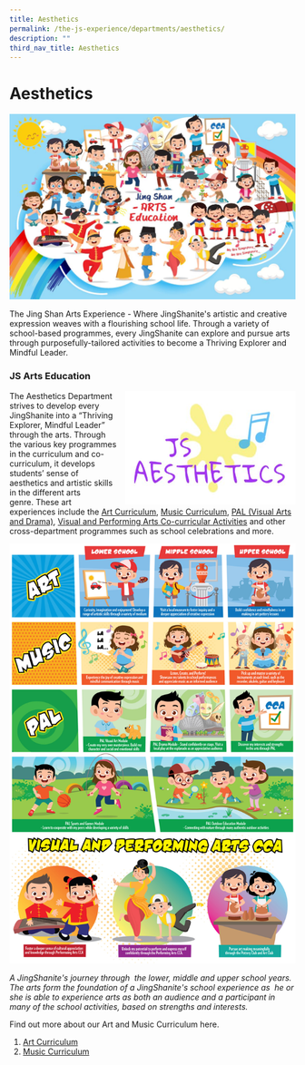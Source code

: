 ```yaml
---
title: Aesthetics
permalink: /the-js-experience/departments/aesthetics/
description: ""
third_nav_title: Aesthetics
---
```

# **Aesthetics**

![](/images/aesthetics.jpg)

The Jing Shan Arts Experience - Where JingShanite's artistic and creative expression weaves with a flourishing school life. Through a variety of school-based programmes, every JingShanite can explore and pursue arts through purposefully-tailored activities to become a Thriving Explorer and Mindful Leader.

### JS Arts Education

<img src="/images/Aesthetics%202.jpg" style="width:300px;height:200px;margin-left:15px;" align="right">

The Aesthetics Department strives to develop every JingShanite into a “Thriving Explorer, Mindful&nbsp;Leader” through the arts. Through the various key programmes in the curriculum and co-curriculum, it develops students’ sense of aesthetics and artistic skills in the different arts genre.&nbsp;These art experiences include the&nbsp;[Art Curriculum](/the-js-experience/departments/aesthetics/art-curriculum),&nbsp;[Music Curriculum](/the-js-experience/departments/aesthetics/music-curriculum),&nbsp;[PAL (Visual Arts and Drama)](/the-js-experience/signature-programmes/pal/),&nbsp;[Visual and Performing Arts Co-curricular Activities](/the-js-experience/co-curricular-activities/visual-and-performing-arts)&nbsp;and other cross-department programmes such as school celebrations and more.

![](/images/Infographic%20-%20Art%20vA2-01.jpg)

_A JingShanite's journey through&nbsp; the lower, middle and upper school years. The arts form the foundation of a JingShanite's school experience as&nbsp; he or she is able to experience arts as both an audience and a participant in many of the school activities, based on strengths and interests._

Find out more about our Art and Music Curriculum here.

1. [Art Curriculum](/the-js-experience/departments/aesthetics/art-curriculum)
2. [Music Curriculum](/the-js-experience/departments/aesthetics/music-curriculum)